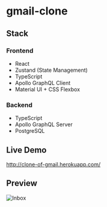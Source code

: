 # gmail-clone

## Stack

### Frontend

- React
- Zustand (State Management)
- TypeScript
- Apollo GraphQL Client
- Material UI + CSS Flexbox

### Backend

- TypeScript
- Apollo GraphQL Server
- PostgreSQL

## Live Demo

http://clone-of-gmail.herokuapp.com/

## Preview 

![Inbox](https://github.com/user-attachments/assets/ad64869c-7f5d-4a57-aa51-380b98ed28a2)
